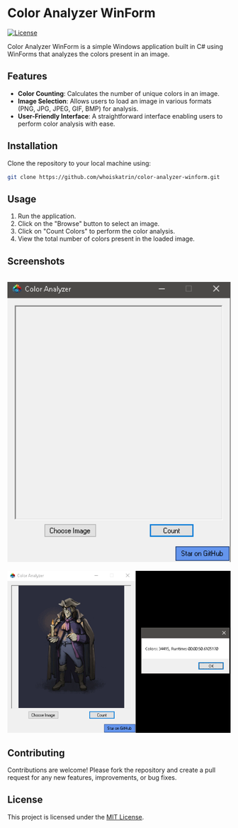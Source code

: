 # Color Analyzer WinForm

[![License](https://img.shields.io/badge/License-MIT-blue.svg)](https://github.com/whoiskatrin/color-analyzer-winform/blob/main/LICENSE)

Color Analyzer WinForm is a simple Windows application built in C# using WinForms that analyzes the colors present in an image.

## Features

- **Color Counting**: Calculates the number of unique colors in an image.
- **Image Selection**: Allows users to load an image in various formats (PNG, JPG, JPEG, GIF, BMP) for analysis.
- **User-Friendly Interface**: A straightforward interface enabling users to perform color analysis with ease.

## Installation

Clone the repository to your local machine using:

```bash
git clone https://github.com/whoiskatrin/color-analyzer-winform.git
```

## Usage

1. Run the application.
2. Click on the "Browse" button to select an image.
3. Click on "Count Colors" to perform the color analysis.
4. View the total number of colors present in the loaded image.

## Screenshots
<br>
<div align="center">
    <img src="https://github.com/NattyXO/color-analyzer-winform/blob/flash/UI1.png" width="600" />
</div>
<br>
<div align="center">
    <img src="https://github.com/NattyXO/color-analyzer-winform/blob/flash/UI2.png" width="600" />
</div>

## Contributing

Contributions are welcome! Please fork the repository and create a pull request for any new features, improvements, or bug fixes.

## License

This project is licensed under the [MIT License](https://github.com/whoiskatrin/color-analyzer-winform/blob/main/LICENSE).
